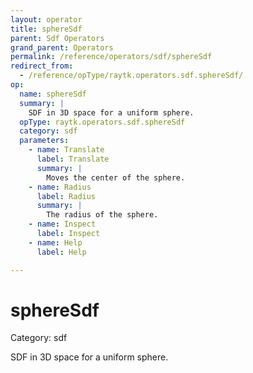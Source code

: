 ```yaml
---
layout: operator
title: sphereSdf
parent: Sdf Operators
grand_parent: Operators
permalink: /reference/operators/sdf/sphereSdf
redirect_from:
  - /reference/opType/raytk.operators.sdf.sphereSdf/
op:
  name: sphereSdf
  summary: |
    SDF in 3D space for a uniform sphere.
  opType: raytk.operators.sdf.sphereSdf
  category: sdf
  parameters:
    - name: Translate
      label: Translate
      summary: |
        Moves the center of the sphere.
    - name: Radius
      label: Radius
      summary: |
        The radius of the sphere.
    - name: Inspect
      label: Inspect
    - name: Help
      label: Help

---
```


# sphereSdf

Category: sdf



SDF in 3D space for a uniform sphere.